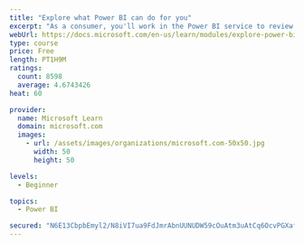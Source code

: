 ```yaml
---
title: "Explore what Power BI can do for you"
excerpt: "As a consumer, you'll work in the Power BI service to review and interact with content that has been shared with you. This module provides the foundational information that you need to work effectively in the Power BI service."
webUrl: https://docs.microsoft.com/en-us/learn/modules/explore-power-bi-service/
type: course
price: Free
length: PT1H9M
ratings:
  count: 8598
  average: 4.6743426
heat: 60

provider:
  name: Microsoft Learn
  domain: microsoft.com
  images:
    - url: /assets/images/organizations/microsoft.com-50x50.jpg
      width: 50
      height: 50

levels:
  - Beginner

topics:
  - Power BI

secured: "N6E13CbpbEmyl2/N8iVI7ua9FdJmrAbnUUNUDW59cOuAtm3uAtCq6OcvPGXafY4Lx9ucRgRLg7yizEdDAtE0NFBlQT7kzjJLpEjZ63ygi4K6jIrSuhcLO2UEwUktpU58NGlPUVdokp8ALrPUwKNfgMZMvLYNq/9a8b95H2v4IoHntUIxqqyUC6eQ5UVFrkRqiSAAJcQGvryodcR6DNM4bdYZ8qJS5yqkf557dibzKvUxgSOVk23Y5ekRhVFISWgX1MTrL3XTv2EzPBTifScMSI/c8N9IZerast5egVKoV33/lQ696qae6T2Pdzbd0Dfsas4RpUSsMpCOk1mP+h05hJuoXsRjrVcGhg5LGfWl4ijKl69bSUZExgK+VIIfQ0g3Oi45mzUDz/hd92IJfa4cBzjeBFWBwO01ihfaJhjr6+k=;8ryWMdfMYFiwuJonAPZAcQ=="
---
```


